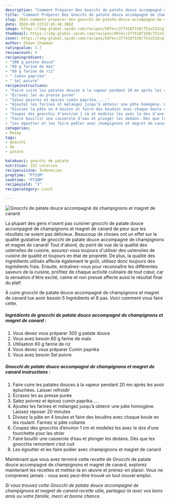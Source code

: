 ```yaml
---
description: "Comment Préparer Des Gnocchi de patate douce accompagné de champignons et magret de canard"
title: "Comment Préparer Des Gnocchi de patate douce accompagné de champignons et magret de canard"
slug: 2041-comment-preparer-des-gnocchi-de-patate-douce-accompagne-de-champignons-et-magret-de-canard
date: 2020-09-22T22:45:49.386Z
image: https://img-global.cpcdn.com/recipes/b07ecc37f418f150/751x532cq70/gnocchi-de-patate-douce-accompagne-de-champignons-et-magret-de-canard-photo-principale-de-la-recette.jpg
thumbnail: https://img-global.cpcdn.com/recipes/b07ecc37f418f150/751x532cq70/gnocchi-de-patate-douce-accompagne-de-champignons-et-magret-de-canard-photo-principale-de-la-recette.jpg
cover: https://img-global.cpcdn.com/recipes/b07ecc37f418f150/751x532cq70/gnocchi-de-patate-douce-accompagne-de-champignons-et-magret-de-canard-photo-principale-de-la-recette.jpg
author: Shawn Chapman
ratingvalue: 3.7
reviewcount: 4
recipeingredient:
- "300 g patate douce"
- "60 g farine de mas"
- "60 g farine de riz"
- " Cumin paprika"
- " Sel poivre"
recipeinstructions:
- "Faire cuire les patates douces à la vapeur pendant 20 mn après les avoir épluchées. Laisser refroidir"
- "Écrasez les au presse purée"
- "Salez poivrez et épicez cumin paprika....."
- "Ajoutez les farines et mélangez jusqu’à obtenir une pâte homogène. Laissez reposer 20 minutes"
- "Divisez la pâte en 4 boules et faire des boudins avec chaque boule en les roulant. Farinez si pâte collante"
- "Coupez des gnocchis d’environ 1 cm et modelez les avec le dos d’une fourchette pour les strier"
- "Faire bouillir une casserole d’eau et plonger les dedans. Dès que les gnocchis remontent c’est cuit"
- "Les égoutter et les faire poêler avec champignons et magret de canard"
categories:
- Resep
tags:
- gnocchi
- de
- patate

katakunci: gnocchi de patate 
nutrition: 152 calories
recipecuisine: Indonesian
preptime: "PT15M"
cooktime: "PT38M"
recipeyield: "3"
recipecategory: Lunch

---
```



![Gnocchi de patate douce accompagné de champignons et magret de canard](https://img-global.cpcdn.com/recipes/b07ecc37f418f150/751x532cq70/gnocchi-de-patate-douce-accompagne-de-champignons-et-magret-de-canard-photo-principale-de-la-recette.jpg)

La plupart des gens n'osent pas cuisiner gnocchi de patate douce accompagné de champignons et magret de canard de peur que les résultats ne soient pas délicieux. Beaucoup de choses ont un effet sur la qualité gustative de gnocchi de patate douce accompagné de champignons et magret de canard! Tout d'abord, du point de vue de la qualité des ustensiles de cuisine, assurez-vous toujours d'utiliser des ustensiles de cuisine de qualité et toujours en état de propreté. De plus, la qualité des ingrédients utilisés affecte également le goût, utilisez donc toujours des ingrédients frais. Ensuite, entraînez-vous pour reconnaître les différentes saveurs de la cuisine, profitez de chaque activité culinaire de tout cœur, car la sensation d'être excité, calme et non pressé affecte aussi le résultat final du plat!

<!--inarticleads1-->

À cuire gnocchi de patate douce accompagné de champignons et magret de canard tue avoir besoin 5 Ingrédients et 8 pas. Voici comment vous faire cette.

##### Ingrédients de gnocchi de patate douce accompagné de champignons et magret de canard :

1. Vous devez vous préparer 300 g patate douce
1. Vous avez besoin 60 g farine de maïs
1. Utilisation 60 g farine de riz
1. Vous devez vous préparer  Cumin paprika
1. Vous avez besoin  Sel poivre




<!--inarticleads2-->

##### Gnocchi de patate douce accompagné de champignons et magret de canard instructions :

1. Faire cuire les patates douces à la vapeur pendant 20 mn après les avoir épluchées. Laisser refroidir
1. Écrasez les au presse purée
1. Salez poivrez et épicez cumin paprika.....
1. Ajoutez les farines et mélangez jusqu’à obtenir une pâte homogène. Laissez reposer 20 minutes
1. Divisez la pâte en 4 boules et faire des boudins avec chaque boule en les roulant. Farinez si pâte collante
1. Coupez des gnocchis d’environ 1 cm et modelez les avec le dos d’une fourchette pour les strier
1. Faire bouillir une casserole d’eau et plonger les dedans. Dès que les gnocchis remontent c’est cuit
1. Les égoutter et les faire poêler avec champignons et magret de canard




<!--inarticleads1-->

<p>
Maintenant que vous avez terminé cette recette de Gnocchi de patate douce accompagné de champignons et magret de canard, explorez maintenant les recettes et mettez-la en œuvre et prenez-en plaisir. Vous ne comprenez jamais - vous avez peut-être trouvé un tout nouvel emploi.
</p>

<p>
<i>Si vous trouvez cette Gnocchi de patate douce accompagné de champignons et magret de canard recette utile, partagez-la avec vos bons amis ou votre famille, merci et bonne chance.</i>
</p>
